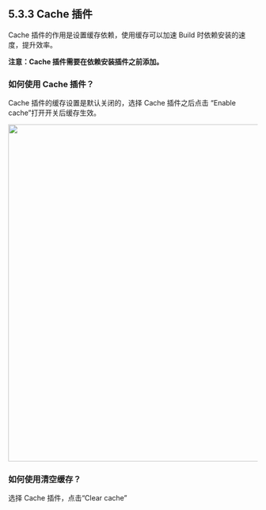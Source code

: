 ## 5.3.3 Cache 插件

Cache 插件的作用是设置缓存依赖，使用缓存可以加速 Build  时依赖安装的速度，提升效率。

<b>注意：Cache 插件需要在依赖安装插件之前添加。</b>

### 如何使用 Cache 插件？

Cache 插件的缓存设置是默认关闭的，选择 Cache 插件之后点击 “Enable cache”打开开关后缓存生效。

<img src = "https://dn-shimo-image.qbox.me/1bY7v0E6reM6xOst.png!thumbnail" width=680>


### 如何使用清空缓存？

选择 Cache 插件，点击“Clear cache”
